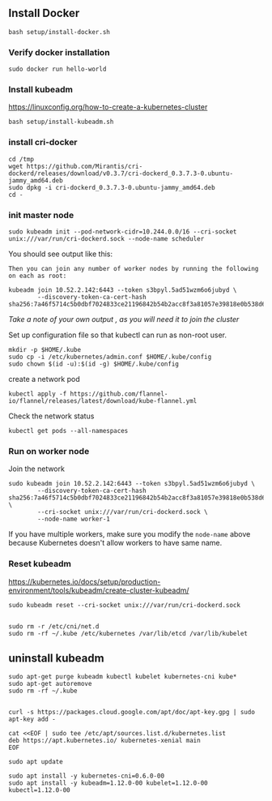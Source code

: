 ## Install Docker

```
bash setup/install-docker.sh
```

### Verify docker installation

```
sudo docker run hello-world
```


### Install kubeadm

https://linuxconfig.org/how-to-create-a-kubernetes-cluster

```
bash setup/install-kubeadm.sh
```


### install cri-docker

```
cd /tmp
wget https://github.com/Mirantis/cri-dockerd/releases/download/v0.3.7/cri-dockerd_0.3.7.3-0.ubuntu-jammy_amd64.deb
sudo dpkg -i cri-dockerd_0.3.7.3-0.ubuntu-jammy_amd64.deb
cd -
```


### init master node

```
sudo kubeadm init --pod-network-cidr=10.244.0.0/16 --cri-socket unix:///var/run/cri-dockerd.sock --node-name scheduler
```

You should see output like this:
```
Then you can join any number of worker nodes by running the following on each as root:

kubeadm join 10.52.2.142:6443 --token s3bpyl.5ad51wzm6o6jubyd \
        --discovery-token-ca-cert-hash sha256:7a46f5714c5b0dbf7024833ce21196842b54b2acc8f3a81057e39818e0b538d6
```

*Take a note of your own output , as you will need it to join the cluster*

Set up configuration file so that kubectl can run as non-root user.

```
mkdir -p $HOME/.kube
sudo cp -i /etc/kubernetes/admin.conf $HOME/.kube/config
sudo chown $(id -u):$(id -g) $HOME/.kube/config
```


create a network pod

```
kubectl apply -f https://github.com/flannel-io/flannel/releases/latest/download/kube-flannel.yml
```

Check the network status

```
kubectl get pods --all-namespaces
```

### Run on worker node

Join the network

```
sudo kubeadm join 10.52.2.142:6443 --token s3bpyl.5ad51wzm6o6jubyd \
        --discovery-token-ca-cert-hash sha256:7a46f5714c5b0dbf7024833ce21196842b54b2acc8f3a81057e39818e0b538d6 \
        --cri-socket unix:///var/run/cri-dockerd.sock \
        --node-name worker-1
```

If you have multiple workers, make sure you modify the `node-name` above because Kubernetes doesn't
allow workers to have same name.




### Reset kubeadm
https://kubernetes.io/docs/setup/production-environment/tools/kubeadm/create-cluster-kubeadm/

```
sudo kubeadm reset --cri-socket unix:///var/run/cri-dockerd.sock


sudo rm -r /etc/cni/net.d
sudo rm -rf ~/.kube /etc/kubernetes /var/lib/etcd /var/lib/kubelet

```


## uninstall kubeadm

```
sudo apt-get purge kubeadm kubectl kubelet kubernetes-cni kube*
sudo apt-get autoremove  
sudo rm -rf ~/.kube
```

```

curl -s https://packages.cloud.google.com/apt/doc/apt-key.gpg | sudo apt-key add -

cat <<EOF | sudo tee /etc/apt/sources.list.d/kubernetes.list
deb https://apt.kubernetes.io/ kubernetes-xenial main
EOF

sudo apt update

sudo apt install -y kubernetes-cni=0.6.0-00
sudo apt install -y kubeadm=1.12.0-00 kubelet=1.12.0-00 kubectl=1.12.0-00
```